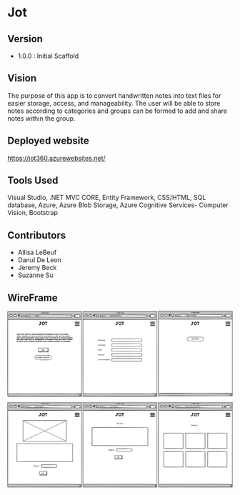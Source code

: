 # Jot

## Version
- 1.0.0 : Initial Scaffold

## Vision
The purpose of this app is to convert handwritten notes into text files for easier storage, access, and manageability. The user will be able to store notes according to categories and groups can be formed to add and share notes within the group.

## Deployed website 
https://jot360.azurewebsites.net/

## Tools Used

Visual Studio, .NET MVC CORE, Entity Framework, CSS/HTML, SQL database, Azure, Azure Blob Storage, Azure Cognitive Services- Computer Vision, Bootstrap

## Contributors
- Allisa LeBeuf
- Danul De Leon
- Jeremy Beck
- Suzanne Su

## WireFrame
![Wireframe](/assets/Jot_wireframe.png)
